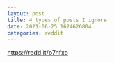 ```yaml
--- 
layout: post 
title: 4 types of posts I ignore 
date: 2021-06-25 1624626804 
categories: reddit 
--- 
```

https://redd.it/o7nfxo
